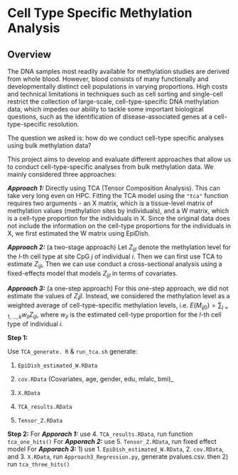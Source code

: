 # Cell Type Specific Methylation Analysis

## Overview 
The DNA samples most readily available for methylation studies are derived from whole blood. However, blood consists of many functionally and developmentally distinct cell populations in varying proportions. High costs and technical limitations in techniques such as cell sorting and single-cell restrict the collection of large-scale, cell-type-specific DNA methylation data, which impedes our ability to tackle some important biological questions, such as the identification of disease-associated genes at a cell-type-specific resolution.  

The question we asked is: how do we conduct cell-type specific analyses using bulk methylation data? 

This project aims to develop and evaluate different approaches that allow us to conduct cell-type-specific analyses from bulk methylation data. We mainly considered three approaches:

***Approach 1:*** Directly using TCA (Tensor Composition Analysis). This can take very long even on HPC.
Fitting the TCA model using the ```"tca"``` function requires two arguments - an X matrix, which is a tissue-level matrix of methylation values (methylation sites by individuals), and a W matrix, which is a cell-type proportion for the individuals in X. Since the original data does not include the information on the cell-type proportions for the individuals in X, we first estimated the W matrix using EpiDish. 

***Approach 2:*** (a two-stage approach) Let $Z_{ijl}$ denote the methylation level for the $l$-th cell type at site CpG $j$ of individual $i$. Then we can first use TCA to estimate $Z_{ijl}$, Then we can use conduct a cross-sectional analysis using a fixed-effects model that models $Z_{ijl}$ in terms of covariates. 


***Approach 3:*** (a one-step approach) For this one-step approach, we did not estimate the values of $Z_ijl$. Instead, we considered the methylation level as a weighted average of cell-type-specific methylation levels, i.e. $E(M_{i j 0})=\sum_{l=1,...,k} w_{i l} Z_{i j l}$, where $w_{i l}$ is the estimated cell-type proportion for the $l$-th cell type of individual $i$. 

**Step 1:**

Use ```TCA_generate. R``` & ```run_tca.sh``` generate:

1. ```EpiDish_estimated_W.RData```

2. ```cov.RData``` (Covariates, age, gender, edu, mlalc, bmi)_

3. ```X.RData```

4. ```TCA_results.RData```

5. ```Tensor_Z.RData```

**Step 2:**
For ***Apporach 1:*** use 4. ```TCA_results.RData```, run function ```tca_one_hits()```
For  ***Apporach 2:*** use 5. ```Tensor_Z.RData```, run fixed effect model
For  ***Apporach 3:*** 1) use 1. ```EpiDish_estimated_W.RData```, 2. ```cov.RData```, and 3. ```X.RData```, run ```Approach3_Regression.py```, generate pvalues.csv. then 2) run ```tca_three_hits()```


